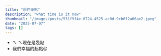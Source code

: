 ```yaml
---
title: "現在幾點"
description: "what time is it now"
thumbnail: "/images/posts/531f9f4e-6724-4525-ac0d-9cb6f2a66ae2.jpeg"
date: "2025-07-07"
tags: []
---
```

- ㄟ ㄟ現在是幾點
- 我們幸福的起點😔
